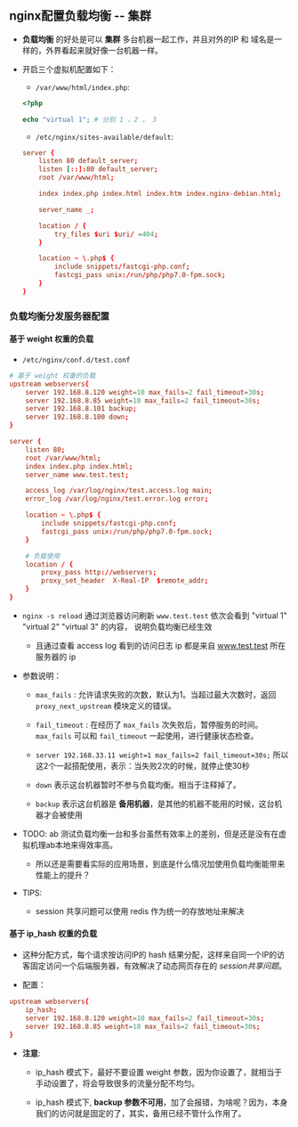 ## nginx配置负载均衡 -- 集群
* __负载均衡__ 的好处是可以 __集群__ 多台机器一起工作，并且对外的IP 和 域名是一样的，外界看起来就好像一台机器一样。

* 开启三个虚拟机配置如下：
    * `/var/www/html/index.php`:
    ```php
    <?php

    echo "virtual 1"; # 分别 1 ，2 ， 3
    ```

    * `/etc/nginx/sites-available/default`:
    ```conf
    server {
        listen 80 default_server;
        listen [::]:80 default_server;
        root /var/www/html;

        index index.php index.html index.htm index.nginx-debian.html;

        server_name _;

        location / {
            try_files $uri $uri/ =404;
        }

        location ~ \.php$ {
            include snippets/fastcgi-php.conf;
            fastcgi_pass unix:/run/php/php7.0-fpm.sock;
        }
    }
    ```


### 负载均衡分发服务器配置
#### 基于 weight 权重的负载

* `/etc/nginx/conf.d/test.conf`
```conf
# 基于 weight 权重的负载
upstream webservers{
    server 192.168.8.120 weight=10 max_fails=2 fail_timeout=30s;
    server 192.168.8.85 weight=10 max_fails=2 fail_timeout=30s;
    server 192.168.8.101 backup;
    server 192.168.8.100 down;
}

server {
    listen 80;
    root /var/www/html;
    index index.php index.html;
    server_name www.test.test;

    access_log /var/log/nginx/test.access.log main;
    error_log /var/log/nginx/test.error.log error;

    location ~ \.php$ {
        include snippets/fastcgi-php.conf;
        fastcgi_pass unix:/run/php/php7.0-fpm.sock;
    }

    # 负载使用
    location / {
        proxy_pass http://webservers;
        proxy_set_header  X-Real-IP  $remote_addr;
    }
}
``` 

* `nginx -s reload` 通过浏览器访问刷新 `www.test.test` 依次会看到 "virtual 1" "virtual 2" "virtual 3" 的内容， 说明负载均衡已经生效
    * 且通过查看 access log 看到的访问日志 ip 都是来自 www.test.test 所在服务器的 ip

* 参数说明：
    * `max_fails` : 允许请求失败的次数，默认为1。当超过最大次数时，返回 `proxy_next_upstream` 模块定义的错误。

    * `fail_timeout` : 在经历了 `max_fails` 次失败后，暂停服务的时间。`max_fails` 可以和 `fail_timeout` 一起使用，进行健康状态检查。

    * `server 192.168.33.11 weight=1 max_fails=2 fail_timeout=30s;` 所以这2个一起搭配使用，表示：当失败2次的时候，就停止使30秒

    * `down` 表示这台机器暂时不参与负载均衡。相当于注释掉了。

    * `backup` 表示这台机器是 __备用机器__，是其他的机器不能用的时候，这台机器才会被使用


* TODO: ab 测试负载均衡一台和多台虽然有效率上的差别，但是还是没有在虚拟机理ab本地来得效率高。
    * 所以还是需要看实际的应用场景，到底是什么情况加使用负载均衡能带来性能上的提升？

* TIPS:
    * session 共享问题可以使用 redis 作为统一的存放地址来解决


#### 基于 ip_hash 权重的负载
* 这种分配方式，每个请求按访问IP的 hash 结果分配，这样来自同一个IP的访客固定访问一个后端服务器，有效解决了动态网页存在的 _session共享问题_。

* 配置：
```conf
upstream webservers{
    ip_hash;
    server 192.168.8.120 weight=10 max_fails=2 fail_timeout=30s;
    server 192.168.8.85 weight=10 max_fails=2 fail_timeout=30s;
}
```

* __注意__: 
    * ip_hash 模式下，最好不要设置 weight 参数，因为你设置了，就相当于手动设置了，将会导致很多的流量分配不均匀。

    * ip_hash 模式下, __backup 参数不可用__，加了会报错，为啥呢？因为，本身我们的访问就是固定的了，其实，备用已经不管什么作用了。
